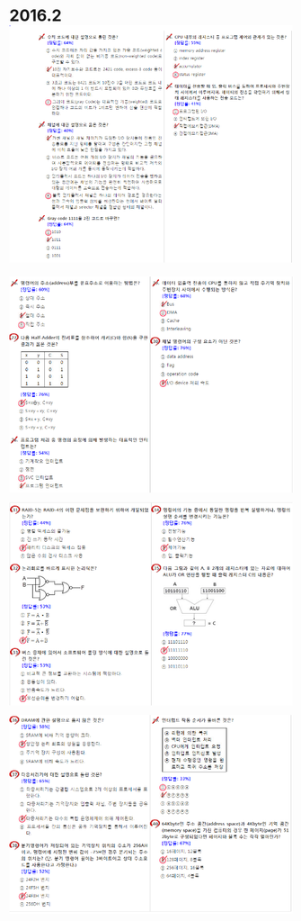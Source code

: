 # 2016.2![](/assets/160201import.png)

![](/assets/160202import.png)

![](/assets/160203import.png)

![](/assets/160204import.png)

